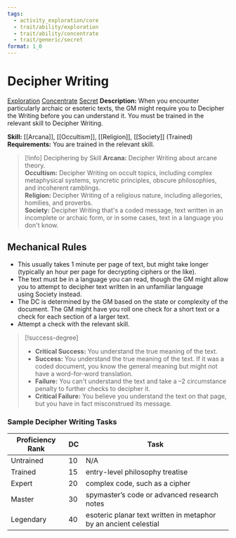 ```yaml
---
tags:
  - activity_exploration/core
  - trait/ability/exploration
  - trait/ability/concentrate
  - trait/generic/secret
format: 1_0
---
```

# Decipher Writing

[Exploration](Exploration.md "Action & Ability Trait") [Concentrate](Concentrate.md "Action & Ability Trait") [Secret](Secret.md "General Trait")
**Description:** When you encounter particularly archaic or esoteric texts, the GM might require you to Decipher the Writing before you can understand it. You must be trained in the relevant skill to Decipher Writing.  

**Skill:** [[Arcana]], [[Occultism]], [[Religion]], [[Society]] (Trained)
**Requirements:** You are trained in the relevant skill.

> [!info] Deciphering by Skill
>**Arcana:** Decipher Writing about arcane theory.  
>**Occultism:** Decipher Writing on occult topics, including complex metaphysical systems, syncretic principles, obscure philosophies, and incoherent ramblings.  
>**Religion:** Decipher Writing of a religious nature, including allegories, homilies, and proverbs.  
>**Society:** Decipher Writing that's a coded message, text written in an incomplete or archaic form, or in some cases, text in a language you don't know.

## Mechanical Rules

- This usually takes 1 minute per page of text, but might take longer (typically an hour per page for decrypting ciphers or the like).
- The text must be in a language you can read, though the GM might allow you to attempt to decipher text written in an unfamiliar language using Society instead.  
- The DC is determined by the GM based on the state or complexity of the document. The GM might have you roll one check for a short text or a check for each section of a larger text.
- Attempt a check with the relevant skill. 

> [!success-degree] 
>- **Critical Success:** You understand the true meaning of the text.  
>- **Success:** You understand the true meaning of the text. If it was a coded document, you know the general meaning but might not have a word-for-word translation.  
>- **Failure:** You can't understand the text and take a –2 circumstance penalty to further checks to decipher it.  
>- **Critical Failure:** You believe you understand the text on that page, but you have in fact misconstrued its message.

### Sample Decipher Writing Tasks

| **Proficiency Rank** | **DC** | Task                                                             |
| -------------------- | ------ | ---------------------------------------------------------------- |
| Untrained            | 10     | N/A                                                              |
| Trained              | 15     | entry-level philosophy treatise                                  |
| Expert               | 20     | complex code, such as a cipher                                   |
| Master               | 30     | spymaster’s code or advanced research notes                      |
| Legendary            | 40     | esoteric planar text written in metaphor by an ancient celestial |


